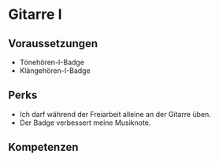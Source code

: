 # Gitarre I

## Voraussetzungen

- Tönehören-I-Badge
- Klängehören-I-Badge

## Perks

- Ich darf während der Freiarbeit alleine an der Gitarre üben.
- Der Badge verbessert meine Musiknote.

## Kompetenzen

&nbsp;